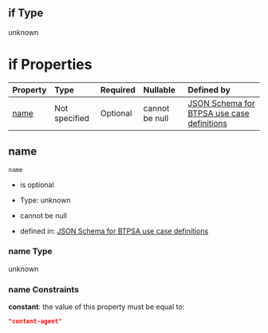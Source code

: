 ## if Type

unknown

# if Properties

| Property      | Type          | Required | Nullable       | Defined by                                                                                                                                                                                                        |
| :------------ | :------------ | :------- | :------------- | :---------------------------------------------------------------------------------------------------------------------------------------------------------------------------------------------------------------- |
| [name](#name) | Not specified | Optional | cannot be null | [JSON Schema for BTPSA use case definitions](btpsa-usecase-properties-services-items-allof-1-then-allof-27-if-properties-name.md "undefined#/properties/services/items/allOf/1/then/allOf/27/if/properties/name") |

## name



`name`

*   is optional

*   Type: unknown

*   cannot be null

*   defined in: [JSON Schema for BTPSA use case definitions](btpsa-usecase-properties-services-items-allof-1-then-allof-27-if-properties-name.md "undefined#/properties/services/items/allOf/1/then/allOf/27/if/properties/name")

### name Type

unknown

### name Constraints

**constant**: the value of this property must be equal to:

```json
"content-agent"
```
